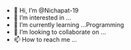 - 👋 Hi, I’m @Nichapat-19
- 👀 I’m interested in ...
- 🌱 I’m currently learning ...Programming
- 💞️ I’m looking to collaborate on ...
- 📫 How to reach me ...

<!---
Nichapat-19/Nichapat-19 is a ✨ special ✨ repository because its `README.md` (this file) appears on your GitHub profile.
You can click the Preview link to take a look at your changes.
--->
